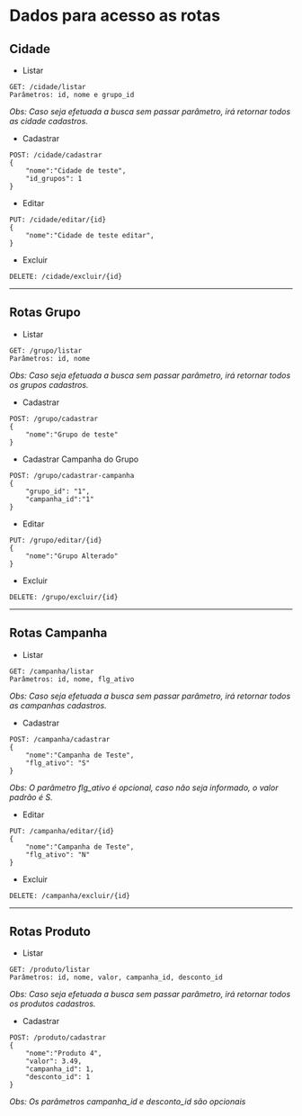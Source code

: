 # Dados para acesso as rotas

## Cidade

* Listar
```
GET: /cidade/listar
Parâmetros: id, nome e grupo_id
```
*Obs: Caso seja efetuada a busca sem passar parâmetro, irá retornar todos as cidade cadastros.*
* Cadastrar
```
POST: /cidade/cadastrar
{
    "nome":"Cidade de teste",
    "id_grupos": 1
}
```

* Editar
```
PUT: /cidade/editar/{id}
{
    "nome":"Cidade de teste editar",
}
```

* Excluir 
```
DELETE: /cidade/excluir/{id}
```
-----
## Rotas Grupo

* Listar 
```
GET: /grupo/listar
Parâmetros: id, nome
```
*Obs: Caso seja efetuada a busca sem passar parâmetro, irá retornar todos os grupos cadastros.*

* Cadastrar
```
POST: /grupo/cadastrar
{
    "nome":"Grupo de teste"
}
```

* Cadastrar Campanha do Grupo
```
POST: /grupo/cadastrar-campanha
{
    "grupo_id": "1",
    "campanha_id":"1"
}
```

* Editar
```
PUT: /grupo/editar/{id}
{
    "nome":"Grupo Alterado"    
}
```

* Excluir 
```
DELETE: /grupo/excluir/{id}
```

-------------

## Rotas Campanha

* Listar 
```
GET: /campanha/listar
Parâmetros: id, nome, flg_ativo
```

*Obs: Caso seja efetuada a busca sem passar parâmetro, irá retornar todos as campanhas cadastros.*

* Cadastrar
```
POST: /campanha/cadastrar
{ 
    "nome":"Campanha de Teste",
    "flg_ativo": "S"
}
```
*Obs: O parâmetro flg_ativo é opcional, caso não seja informado, o valor padrão é S.*

* Editar
```
PUT: /campanha/editar/{id}
{
    "nome":"Campanha de Teste",
    "flg_ativo": "N"    
}
```
* Excluir 
```
DELETE: /campanha/excluir/{id}
```
-------------
## Rotas Produto

* Listar 
```
GET: /produto/listar
Parâmetros: id, nome, valor, campanha_id, desconto_id
```

*Obs: Caso seja efetuada a busca sem passar parâmetro, irá retornar todos os produtos cadastros.*

* Cadastrar
```
POST: /produto/cadastrar
{
    "nome":"Produto 4",
    "valor": 3.49,
    "campanha_id": 1,
    "desconto_id": 1
}
```
*Obs: Os parâmetros campanha_id e desconto_id são opcionais*